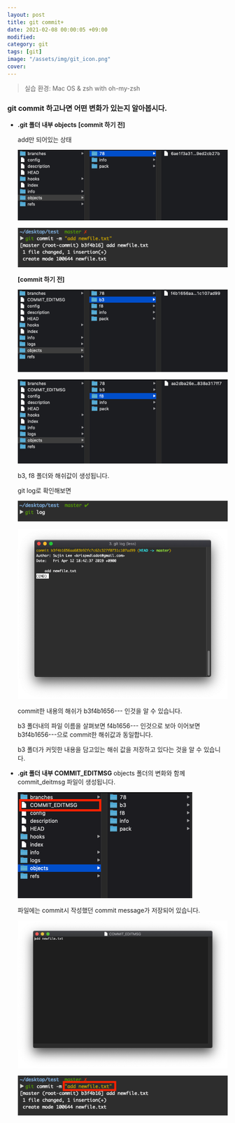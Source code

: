 ```yaml
---
layout: post
title: git commit+
date: 2021-02-08 00:00:05 +09:00
modified: 
category: git
tags: [git]
image: "/assets/img/git_icon.png"
cover: 
---
```


>실습 환경: Mac OS & zsh with oh-my-zsh

### git commit 하고나면 어떤 변화가 있는지 알아봅시다. 

- **.git 폴더 내부 objects**
    **[commit 하기 전]**

    add만 되어있는 상태 

    ![git+ commit 1](https://raw.githubusercontent.com/krispediadot/krispediadot.github.io/master/_posts/git/2020-02-08-git-commit/git+_commit_1.jpg)

    ![git+ commit 2](https://raw.githubusercontent.com/krispediadot/krispediadot.github.io/master/_posts/git/2020-02-08-git-commit/git+_commit_2.jpg)

    **[commit 하기 전]**

    ![git+ commit 3](https://raw.githubusercontent.com/krispediadot/krispediadot.github.io/master/_posts/git/2020-02-08-git-commit/git+_commit_3.jpg)

    ![git+ commit 4](https://raw.githubusercontent.com/krispediadot/krispediadot.github.io/master/_posts/git/2020-02-08-git-commit/git+_commit_4.jpg)

    b3, f8 폴더와 해쉬값이 생성됩니다. <br>

    git log로 확인해보면 

    ![git+ commit 5](https://raw.githubusercontent.com/krispediadot/krispediadot.github.io/master/_posts/git/2020-02-08-git-commit/git+_commit_5.jpg)

    ![git+ commit 6](https://raw.githubusercontent.com/krispediadot/krispediadot.github.io/master/_posts/git/2020-02-08-git-commit/git+_commit_6.jpg)

    commit한 내용의 해쉬가 b3f4b1656--- 인것을 알 수 있습니다. <br>

    b3 폴더내의 파일 이름을 살펴보면 f4b1656--- 인것으로 보아 이어보면 b3f4b1656---으로 commit한 해쉬값과 동일합니다. <br>

    b3 폴더가 커밋한 내용을 담고있는 해쉬 값을 저장하고 있다는 것을 알 수 있습니다. <br>


- **.git 폴더 내부 COMMIT_EDITMSG**
    objects 폴더의 변화와 함께 commit_deitmsg 파일이 생성됩니다. 

    ![git+ commit 7](https://raw.githubusercontent.com/krispediadot/krispediadot.github.io/master/_posts/git/2020-02-08-git-commit/git+_commit_7.jpg)

    파일에는 commit시 작성했던 commit message가 저장되어 있습니다. 

    ![git+ commit 8](https://raw.githubusercontent.com/krispediadot/krispediadot.github.io/master/_posts/git/2020-02-08-git-commit/git+_commit_8.jpg)

    ![git+ commit 9](https://raw.githubusercontent.com/krispediadot/krispediadot.github.io/master/_posts/git/2020-02-08-git-commit/git+_commit_9.jpg)